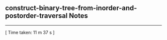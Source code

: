 <h2>construct-binary-tree-from-inorder-and-postorder-traversal Notes</h2><hr>[ Time taken: 11 m 37 s ]